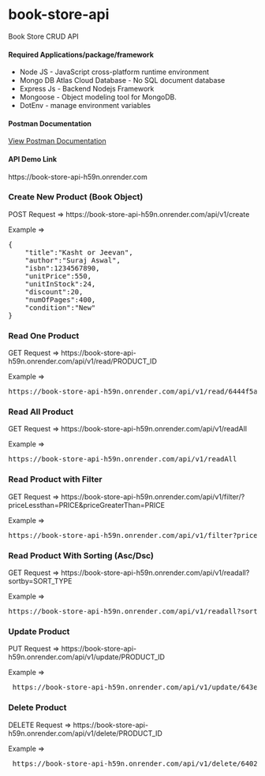 # book-store-api
Book Store CRUD API

<h4>Required Applications/package/framework</h4>
<ul>
    <li>Node JS - JavaScript cross-platform runtime environment </li>
    <li>Mongo DB Atlas Cloud Database - No SQL document database</li>
    <li>Express Js - Backend Nodejs Framework</li>
    <li>Mongoose - Object modeling tool for MongoDB.</li>
    <li>DotEnv - manage environment variables</li>
</ul>

<h4>Postman Documentation</h4>
<a href="https://documenter.getpostman.com/view/26157365/2s93CUKAzg">View Postman Documentation</a>

<h4>API Demo Link</h4>
https://book-store-api-h59n.onrender.com

<h3>Create New Product (Book Object)</h3>
<p>POST Request => https://book-store-api-h59n.onrender.com/api/v1/create</p>
<span>Example =></span>
<pre>
{
    "title":"Kasht or Jeevan",
    "author":"Suraj Aswal",
    "isbn":1234567890,
    "unitPrice":550,
    "unitInStock":24,
    "discount":20,
    "numOfPages":400,
    "condition":"New"
}
</pre>

<h3>Read One Product</h3>
<p>GET Request => https://book-store-api-h59n.onrender.com/api/v1/read/PRODUCT_ID</p>
<span>Example =></span>
<pre>
https://book-store-api-h59n.onrender.com/api/v1/read/6444f5aa72722d308c8e3ac5
</pre>

<h3>Read All Product</h3>
<p>GET Request => https://book-store-api-h59n.onrender.com/api/v1/readAll</p>
<span>Example =></span>
<pre>
https://book-store-api-h59n.onrender.com/api/v1/readAll
</pre>

<h3>Read Product with Filter</h3>
<p>GET Request => https://book-store-api-h59n.onrender.com/api/v1/filter/?priceLessthan=PRICE&priceGreaterThan=PRICE</p>
<span>Example =></span>
<pre>
https://book-store-api-h59n.onrender.com/api/v1/filter?priceLessthan=5000&priceGreaterThan=5000
</pre>

<h3>Read Product With Sorting (Asc/Dsc)</h3>
<p>GET Request => https://book-store-api-h59n.onrender.com/api/v1/readall?sortby=SORT_TYPE</p>
<span>Example =></span>
<pre>
https://book-store-api-h59n.onrender.com/api/v1/readall?sortby=desc
</pre>

<h3>Update Product</h3>
<p>PUT Request => https://book-store-api-h59n.onrender.com/api/v1/update/PRODUCT_ID</p>
<span>Example =></span>
<pre>
 https://book-store-api-h59n.onrender.com/api/v1/update/643ef5e8de1bbc99e32a3be0
</pre>

<h3>Delete Product</h3>
<p>DELETE Request => https://book-store-api-h59n.onrender.com/api/v1/delete/PRODUCT_ID</p>
<span>Example =></span>
<pre>
 https://book-store-api-h59n.onrender.com/api/v1/delete/6402dc96fe130fc6c4fb3fb6
</pre>
